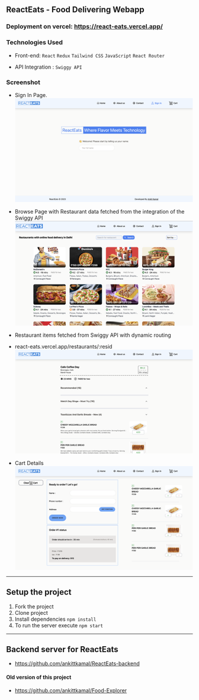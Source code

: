 ## ReactEats - Food Delivering Webapp

### Deployment on vercel: https://react-eats.vercel.app/

### Technologies Used

- Front-end:
  `React`
  `Redux`
  `Tailwind CSS`
  `JavaScript`
  `React Router`

- API Integration : `Swiggy API`

### Screenshot

- Sign In Page.
  <img src="public/img/Signin.png">

- Browse Page with Restaurant data fetched from the integration of the Swiggy API
  <img src="public/img/RestaurantBrowse.png">

- Restaurant items fetched from Swiggy API with dynamic routing
- react-eats.vercel.app/restaurants/:resid
  <img src="public/img/RestaurantMenu.png">

- Cart Details
  <img src="public/img/Cart.png">

---

## Setup the project

1. Fork the project
2. Clone project
3. Install dependencies `npm install`
4. To run the server execute `npm start`

---

## Backend server for ReactEats

- https://github.com/ankittkamal/ReactEats-backend

#### Old version of this project

- https://github.com/ankittkamal/Food-Explorer
